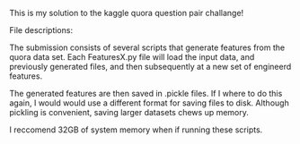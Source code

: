 This is my solution to the kaggle quora question pair challange!

File descriptions:

The submission consists of several scripts that generate features from the quora data set. Each FeaturesX.py file will load the input data, and previously generated files, and then subsequently at a new set of engineerd features.

The generated features are then saved in .pickle files. If I where to do this again, I would would use a different format for saving files to disk. Although pickling is convenient, saving larger datasets chews up memory.

I reccomend 32GB of system memory when if running these scripts.
